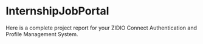 # InternshipJobPortal
Here is a complete project report for your ZIDIO Connect Authentication and Profile Management System.
